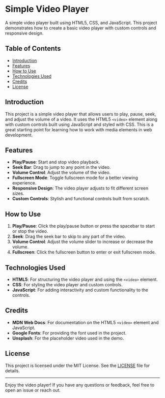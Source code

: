 
# Simple Video Player



A simple video player built using HTML5, CSS, and JavaScript. This project demonstrates how to create a basic video player with custom controls and responsive design.

## Table of Contents

- [Introduction](#introduction)
- [Features](#features)
- [How to Use](#how-to-use)
- [Technologies Used](#technologies-used)
- [Credits](#credits)
- [License](#license)

## Introduction

This project is a simple video player that allows users to play, pause, seek, and adjust the volume of a video. It uses the HTML5 `<video>` element along with custom controls built using JavaScript and styled with CSS. This is a great starting point for learning how to work with media elements in web development.

## Features

- **Play/Pause**: Start and stop video playback.
- **Seek Bar**: Drag to jump to any point in the video.
- **Volume Control**: Adjust the volume of the video.
- **Fullscreen Mode**: Toggle fullscreen mode for a better viewing experience.
- **Responsive Design**: The video player adjusts to fit different screen sizes.
- **Custom Controls**: Stylish and functional controls built from scratch.

## How to Use

1. **Play/Pause**: Click the play/pause button or press the spacebar to start or stop the video.
2. **Seek**: Drag the seek bar to skip to any part of the video.
3. **Volume Control**: Adjust the volume slider to increase or decrease the volume.
4. **Fullscreen**: Click the fullscreen button to enter or exit fullscreen mode.



## Technologies Used

- **HTML5**: For structuring the video player and using the `<video>` element.
- **CSS**: For styling the video player and custom controls.
- **JavaScript**: For adding interactivity and custom functionality to the controls.

## Credits

- **MDN Web Docs**: For documentation on the HTML5 `<video>` element and JavaScript.
- **Google Fonts**: For providing the font used in the project.
- **Unsplash**: For the placeholder video used in the demo.

## License

This project is licensed under the MIT License. See the [LICENSE](LICENSE) file for details.

---

Enjoy the video player! If you have any questions or feedback, feel free to open an issue or reach out.

